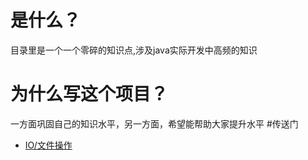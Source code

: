 # 是什么？
目录里是一个一个零碎的知识点,涉及java实际开发中高频的知识
# 为什么写这个项目？
一方面巩固自己的知识水平，另一方面，希望能帮助大家提升水平
#传送门

- [IO/文件操作](https://github.com/shitiantian/java/blob/master/note/file.md)
